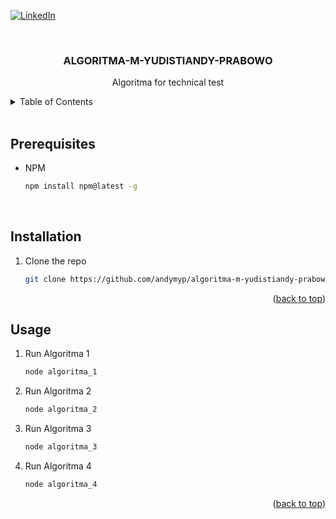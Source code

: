 <a id="readme-top"></a>



<!-- PROJECT SHIELDS -->
[![LinkedIn][linkedin-shield]][linkedin-url]



<!-- PROJECT LOGO -->
<br />
<div align="center">
  <h3 align="center">ALGORITMA-M-YUDISTIANDY-PRABOWO</h3>

  <p align="center">
    Algoritma for technical test
    <br />
  </p>
</div>



<!-- TABLE OF CONTENTS -->
<details>
  <summary>Table of Contents</summary>
  <ol>
    <li><a href="#prerequisites">Prerequisites</a></li>
    <li><a href="#installation">Installation</a></li>
    <li><a href="#usage">Usage</a></li>
  </ol>
</details>
<br />



<!-- GETTING STARTED -->
## Prerequisites

* NPM
  ```sh
  npm install npm@latest -g
  ```

<br />

## Installation

1. Clone the repo
   ```sh
   git clone https://github.com/andymyp/algoritma-m-yudistiandy-prabowo.git
   ```

<p align="right">(<a href="#readme-top">back to top</a>)</p>



<!-- USAGE EXAMPLES -->
## Usage

1. Run Algoritma 1
   ```sh
   node algoritma_1
   ```
2. Run Algoritma 2
   ```sh
   node algoritma_2
   ```
3. Run Algoritma 3
   ```sh
   node algoritma_3
   ```
4. Run Algoritma 4
   ```sh
   node algoritma_4
   ```

<p align="right">(<a href="#readme-top">back to top</a>)</p>



<!-- MARKDOWN LINKS & IMAGES -->
<!-- https://www.markdownguide.org/basic-syntax/#reference-style-links -->
[linkedin-shield]: https://img.shields.io/badge/-LinkedIn-black.svg?style=for-the-badge&logo=linkedin&colorB=555
[linkedin-url]: https://linkedin.com/in/andymyp